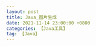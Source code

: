 ```yaml
---
layout: post
title: Java_图片生成
date: 2021-11-14 23:00:00 +0800
categories: 【Java工具】
tag: 【Java】
---
```



